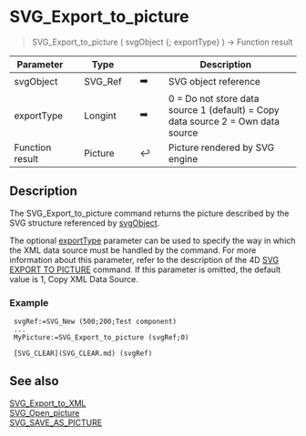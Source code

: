 <!-- Buffer := SVG_Export_to_picture ( svgObject ; exportType )
 -> svgObject (Text)
 -> exportType (Long Integer)
 <- Buffer (Picture)-->
# SVG_Export_to_picture

> SVG_Export_to_picture ( svgObject {; exportType} ) -> Function result

| Parameter |     | Type |     |     |     | Description |     |
| --- | --- | --- | --- | --- | --- | --- | --- |
| svgObject |     | SVG_Ref |     | ➡️ |     | SVG object reference |     |
| exportType |     | Longint |     | ➡️ |     | 0 = Do not store data source 1 (default) = Copy data source 2 = Own data source |     |
| Function result |     | Picture |     | ↩️ |     | Picture rendered by SVG engine |     |

## Description

The SVG_Export_to_picture command returns the picture described by the SVG structure referenced by [svgObject](# "SVG object reference").

The optional [exportType](# "0 = Do not store data source 1 (default) = Copy data source 2 = Own data source") parameter can be used to specify the way in which the XML data source must be handled by the command. For more information about this parameter, refer to the description of the 4D [SVG EXPORT TO PICTURE](SVG-EXPORT-TO-PICTURE.301-6102953.en.html) command. If this parameter is omitted, the default value is 1, Copy XML Data Source.

### Example  

```4d
 svgRef:=SVG_New (500;200;Test component)  
 ...  
 MyPicture:=SVG_Export_to_picture (svgRef;0)  
   
 [SVG_CLEAR](SVG_CLEAR.md) (svgRef)
```

## See also

[SVG_Export_to_XML](SVG_Export_to_XML.md)  
[SVG_Open_picture](SVG_Open_picture.md)  
[SVG_SAVE_AS_PICTURE](SVG_SAVE_AS_PICTURE.md)
